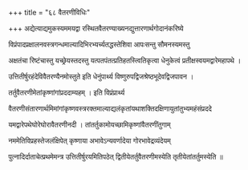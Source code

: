 +++
title = "६८ वैतरणीविधिः"

+++
अद्येत्याद्यमुकस्यममयद्वा रस्थितवैतरण्याख्यनद्युत्तारणार्थगोदानंकरिष्ये

विप्रंपादप्रक्षालनवस्त्रगन्धमाल्यादिभिरभ्यर्च्यतद्धस्तेशिवा आपःसन्तु सौमनस्यमस्तु

अक्षतंचा रिष्टंचास्तु यच्छ्रेयस्तदस्तु यत्पतपंतत्प्रतिहतस्त्वितिकृत्वा धेनुकेत्वं प्रतीक्षस्वयमद्वारेमहापथे ।

उत्तितीर्षुरहंदेविवैतरण्यैनमोस्तुते इति धेनुंपार्थ्य विष्णुरुपद्विजश्रेष्ठभूदेवद्विजपावन ।

तर्तुवैतरणीमेतांकृष्णांगांप्रददाम्यहम् । इति विप्रंप्रार्थ्य

वैतरणीसंतारणार्थमिमांगांकृष्णवस्त्ररक्तमाल्याद्यलंकृतांयथाशक्तिदक्षिणायुतांतुभ्यमहंसंप्रददे

यमद्वारेपथेघोरेघोरावैतरणीनदी । तांतर्तुकामोयच्छामिकृष्णांवैतरणींतुगाम्

नममेतिविप्रहस्तेजलंक्षिपेत् कृष्णाया अभावेऽन्यवर्णादेया गोरभावेद्रव्यंदेयम्

पुत्नादिर्दाताचेत्प्रथमेमन्त्र उत्तितीर्षुरयमितिपठेत् द्वितीयेतर्तुवैतरणीमस्येति तृतीयेतांतर्तुमस्येति ॥
